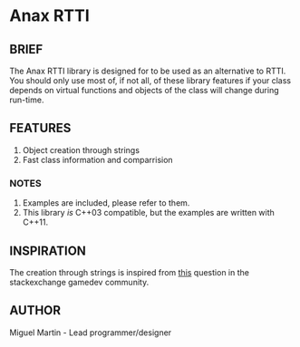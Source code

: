 # Anax RTTI

## BRIEF
The Anax RTTI library is designed for to be used as an alternative to RTTI. You should only use most of, if not all, of these library features if your class depends on virtual functions and objects of the class will change during run-time.

## FEATURES
1. Object creation through strings
2. Fast class information and comparrision

### NOTES
1. Examples are included, please refer to them.
2. This library _is_ C++03 compatible, but the examples are written with C++11.

## INSPIRATION
The creation through strings is inspired from [this](http://gamedev.stackexchange.com/questions/17746/entity-component-systems-in-c-how-do-i-discover-types-and-construct-component) question in the stackexchange gamedev community.

## AUTHOR

Miguel Martin - Lead programmer/designer